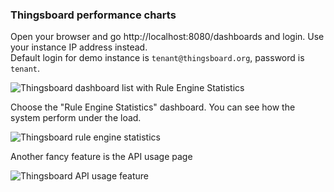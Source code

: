 ### Thingsboard performance charts

Open your browser and go http://localhost:8080/dashboards and login. Use your instance IP address instead.  
Default login for demo instance is `tenant@thingsboard.org`, password is `tenant`.

![Thingsboard dashboard list with Rule Engine Statistics](/images/reference/performance-aws-instances/method/chart-examples/performance_test_thingsboard_dashboard_list.png "Thingsboard dashboard list with Rule Engine Statistics")

Choose the "Rule Engine Statistics" dashboard. You can see how the system perform under the load.

![Thingsboard rule engine statistics](/images/reference/performance-aws-instances/method/chart-examples/performance_test_thingsboard_rule_engine_statistics_queue_stats.png "Thingsboard rule engine statistics")

Another fancy feature is the API usage page

![Thingsboard API usage feature](/images/reference/performance-aws-instances/method/chart-examples/performance_test_thingsboard_api_usage_feature.png "Thingsboard API usage feature")